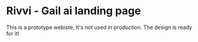 # Rivvi - Gail ai landing page

This is a prototype webiste, It's not used in production. The design is ready for it!
